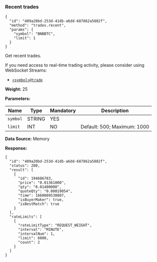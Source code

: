 ### Recent trades​

```
{  
  "id": "409a20bd-253d-41db-a6dd-687862a5882f",  
  "method": "trades.recent",  
  "params": {  
    "symbol": "BNBBTC",  
    "limit": 1  
  }  
}
```

Get recent trades.

If you need access to real-time trading activity, please consider using WebSocket Streams:

* [`<symbol>@trade`](/docs/binance-spot-api-docs/web-socket-streams#trade-streams)

**Weight:**
25

**Parameters:**

| Name | Type | Mandatory | Description |
| --- | --- | --- | --- |
| `symbol` | STRING | YES |  |
| `limit` | INT | NO | Default: 500; Maximum: 1000 |

**Data Source:**
Memory

**Response:**

```
{  
  "id": "409a20bd-253d-41db-a6dd-687862a5882f",  
  "status": 200,  
  "result": [  
    {  
      "id": 194686783,  
      "price": "0.01361000",  
      "qty": "0.01400000",  
      "quoteQty": "0.00019054",  
      "time": 1660009530807,  
      "isBuyerMaker": true,  
      "isBestMatch": true  
    }  
  ],  
  "rateLimits": [  
    {  
      "rateLimitType": "REQUEST_WEIGHT",  
      "interval": "MINUTE",  
      "intervalNum": 1,  
      "limit": 6000,  
      "count": 2  
    }  
  ]  
}
```